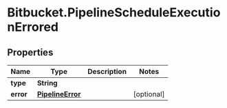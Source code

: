 # Bitbucket.PipelineScheduleExecutionErrored

## Properties

Name | Type | Description | Notes
------------ | ------------- | ------------- | -------------
**type** | **String** |  | 
**error** | [**PipelineError**](PipelineError.md) |  | [optional] 


